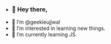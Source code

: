 - ### 👋 Hey there,
- 🤠 I’m @geekieujjwal
- 👀 I’m interested in learning new things.
- 🌱 I’m currently learning JS.

<!---
GeekieUjjwal/GeekieUjjwal is a ✨ special ✨ repository because its `README.md` (this file) appears on your GitHub profile.
You can click the Preview link to take a look at your changes.
--->
